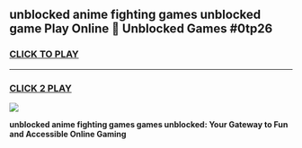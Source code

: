 
## unblocked anime fighting games unblocked game Play Online 👋 Unblocked Games #0tp26
<h3>
<a href="https://premium.freeplayer.one?title=unblocked_anime_fighting_games&ref=21F">CLICK TO PLAY</a></h3>
<hr>

<h3>
<a href="https://premium.freeplayer.one?title=unblocked_anime_fighting_games&ref=21F">CLICK 2 PLAY</a>
  
</h3>

<a href="https://premium.freeplayer.one?title=unblocked_anime_fighting_games&ref=21F/"><img src="https://clearcache.store/games.png"></a>


**unblocked anime fighting games games unblocked: Your Gateway to Fun and Accessible Online Gaming**
